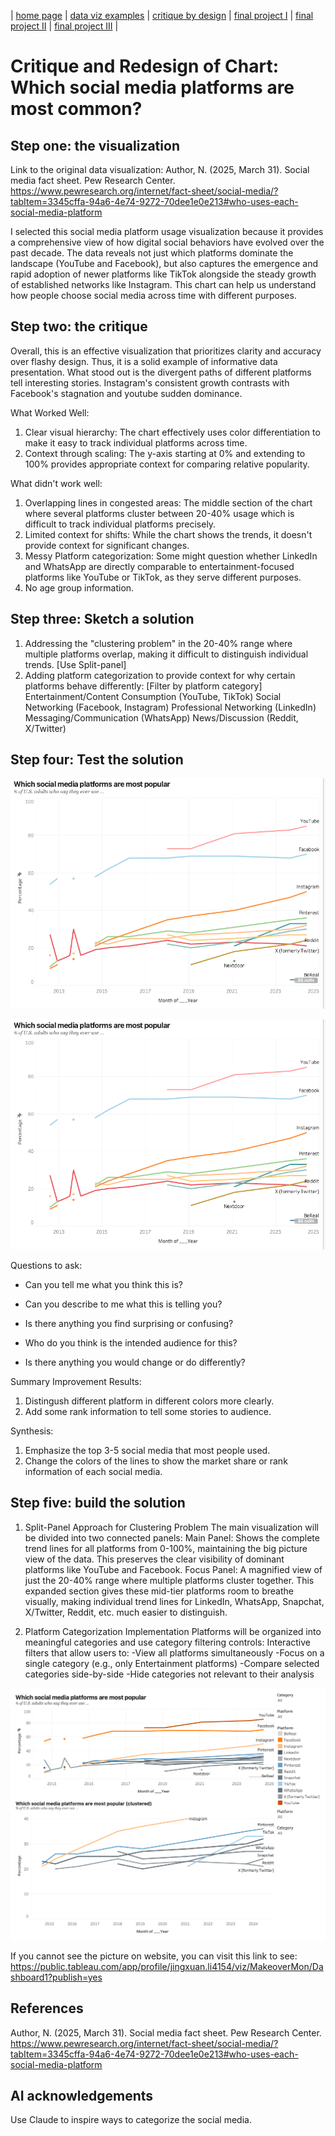 | [home page](https://cmustudent.github.io/tswd-portfolio-templates/) | [data viz examples](dataviz-examples) | [critique by design](critique-by-design) | [final project I](final-project-part-one) | [final project II](final-project-part-two) | [final project III](final-project-part-three) |

# Critique and Redesign of Chart: Which social media platforms are most common?

## Step one: the visualization

Link to the original data visualization:
Author, N. (2025, March 31). Social media fact sheet. Pew Research Center. https://www.pewresearch.org/internet/fact-sheet/social-media/?tabItem=3345cffa-94a6-4e74-9272-70dee1e0e213#who-uses-each-social-media-platform

I selected this social media platform usage visualization because it provides a comprehensive view of how digital social behaviors have evolved over the past decade. The data reveals not just which platforms dominate the landscape (YouTube and Facebook), but also captures the emergence and rapid adoption of newer platforms like TikTok alongside the steady growth of established networks like Instagram. This chart can help us understand how people choose social media across time with different purposes.

## Step two: the critique
Overall, this is an effective visualization that prioritizes clarity and accuracy over flashy design. Thus, it is a solid example of informative data presentation. 
What stood out is the divergent paths of different platforms tell interesting stories. Instagram's consistent growth contrasts with Facebook's stagnation and youtube sudden dominance.

What Worked Well: 
1. Clear visual hierarchy: The chart effectively uses color differentiation to make it easy to track individual platforms across time.
2. Context through scaling: The y-axis starting at 0% and extending to 100% provides appropriate context for comparing relative popularity.

What didn't work well:
1. Overlapping lines in congested areas: The middle section of the chart where several platforms cluster between 20-40% usage which is difficult to track individual platforms precisely.
2. Limited context for shifts: While the chart shows the trends, it doesn't provide context for significant changes.
3. Messy Platform categorization: Some might question whether LinkedIn and WhatsApp are directly comparable to entertainment-focused platforms like YouTube or TikTok, as they serve different purposes.
4. No age group information.

## Step three: Sketch a solution

1. Addressing the "clustering problem" in the 20-40% range where multiple platforms overlap, making it difficult to distinguish individual trends. [Use Split-panel]
2. Adding platform categorization to provide context for why certain platforms behave differently: [Filter by platform category]
Entertainment/Content Consumption (YouTube, TikTok)
Social Networking (Facebook, Instagram)
Professional Networking (LinkedIn)
Messaging/Communication (WhatsApp)
News/Discussion (Reddit, X/Twitter)

## Step four: Test the solution

![image](https://github.com/lily-lee-ops/Jingxuan-Li-portfolio/blob/main/sketch.jpg)

<img src="sketch.jpg" width="600"/>

Questions to ask: 

- Can you tell me what you think this is?

- Can you describe to me what this is telling you?

- Is there anything you find surprising or confusing?

- Who do you think is the intended audience for this?

- Is there anything you would change or do differently?

Summary Improvement Results: 

1. Distingush different platform in different colors more clearly.
2. Add some rank information to tell some stories to audience.


Synthesis: 

1. Emphasize the top 3-5 social media that most people used.
2. Change the colors of the lines to show the market share or rank information of each social media.

## Step five: build the solution
1. Split-Panel Approach for Clustering Problem
The main visualization will be divided into two connected panels:
Main Panel: Shows the complete trend lines for all platforms from 0-100%, maintaining the big picture view of the data. This preserves the clear visibility of dominant platforms like YouTube and Facebook.
Focus Panel: A magnified view of just the 20-40% range where multiple platforms cluster together. This expanded section gives these mid-tier platforms room to breathe visually, making individual trend lines for LinkedIn, WhatsApp, Snapchat, X/Twitter, Reddit, etc. much easier to distinguish.

2. Platform Categorization Implementation
Platforms will be organized into meaningful categories and use category filtering controls: Interactive filters that allow users to:
-View all platforms simultaneously
-Focus on a single category (e.g., only Entertainment platforms)
-Compare selected categories side-by-side
-Hide categories not relevant to their analysis

![image](https://github.com/lily-lee-ops/Jingxuan-Li-portfolio/blob/main/Dashboard_m.png)

If you cannot see the picture on website, you can visit this link to see: https://public.tableau.com/app/profile/jingxuan.li4154/viz/MakeoverMon/Dashboard1?publish=yes

## References
Author, N. (2025, March 31). Social media fact sheet. Pew Research Center. https://www.pewresearch.org/internet/fact-sheet/social-media/?tabItem=3345cffa-94a6-4e74-9272-70dee1e0e213#who-uses-each-social-media-platform
## AI acknowledgements
Use Claude to inspire ways to categorize the social media.
